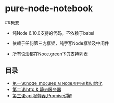 # pure-node-notebook

##概要
- 纯Node 6.10.0支持的代码，不依赖于babel

- 依赖于任何第三方框架，纯手写Node框架及中间件

- 所有语法都在[Node.green](http://node.green/)下的支持列表

## 目录
-	[第一课:node_modules 及Node项目架构初始化](./tree/master/lesson1)
-	[第二课:http & 静态服务器](./tree/master/lesson2)
-	[第三课:api服务器_Promise讲解](./tree/master/lesson3)